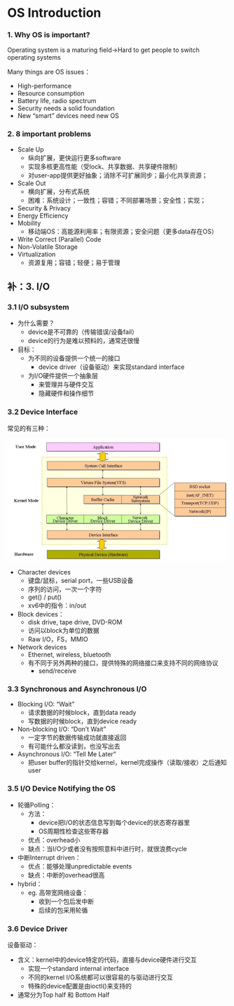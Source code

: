# OS Introduction

### 1. Why OS is important?

Operating system is a maturing field→Hard to get people to switch operating systems

Many things are OS issues：

- High-performance
- Resource consumption
- Battery life, radio spectrum
- Security needs a solid foundation
- New “smart” devices need new OS

### 2. 8 important problems

- Scale Up 
  - 纵向扩展，更快运行更多software
  - 实现多核更高性能（受lock、共享数据、共享硬件限制）
  - 对user-app提供更好抽象；消除不可扩展同步；最小化共享资源；
- Scale Out
  - 横向扩展，分布式系统
  - 困难：系统设计；一致性；容错；不同部署场景；安全性；实现；
- Security & Privacy
- Energy Efficiency
- Mobility 
  - 移动端OS：高能源利用率；有限资源；安全问题（更多data存在OS）
- Write Correct (Parallel) Code
- Non-Volatile Storage
- Virtualization
  - 资源复用；容错；轻便；易于管理

## 补：3. I/O

### 3.1 I/O subsystem

- 为什么需要？
  - device是不可靠的（传输错误/设备fail）
  - device的行为是难以预料的，通常还很慢
- 目标：
  - 为不同的设备提供一个统一的接口
    - device driver（设备驱动）来实现standard interface
  - 为I/O硬件提供一个抽象层
    - 来管理并与硬件交互
    - 隐藏硬件和操作细节

### 3.2 Device Interface

常见的有三种：

![](img/74.png)

- Character devices
  - 键盘/鼠标，serial port，一些USB设备
  - 序列的访问，一次一个字符
  - get() / put()
  - xv6中的指令：in/out
- Block devices：
  - disk drive, tape drive, DVD-ROM
  - 访问以block为单位的数据
  - Raw I/O，FS，MMIO
- Network devices
  - Ethernet, wireless, bluetooth
  - 有不同于另外两种的接口，提供特殊的网络接口来支持不同的网络协议
    - send/receive

### 3.3 Synchronous and Asynchronous I/O

- Blocking I/O: “Wait”
  - 请求数据的时候block，直到data ready
  - 写数据的时候block，直到device ready
- Non-blocking I/O: “Don’t Wait”
  - 一定字节的数据传输成功就直接返回
  - 有可能什么都没读到，也没写出去
- Asynchronous I/O: “Tell Me Later”
  - 把user buffer的指针交给kernel，kernel完成操作（读取/接收）之后通知user

### 3.5 I/O Device Notifying the OS

- 轮循Polling：
  - 方法：
    - device把I/O的状态信息写到每个device的状态寄存器里
    - OS周期性检查这些寄存器
  - 优点：overhead小
  - 缺点：当I/O少或者没有按照意料中进行时，就很浪费cycle
- 中断Interrupt driven：
  - 优点：能够处理unpredictable events 
  - 缺点：中断的overhead很高
- hybrid：
  - eg. 高带宽网络设备：
    - 收到一个包后发中断
    - 后续的包采用轮循

### 3.6 Device Driver

设备驱动：

- 含义：kernel中的device特定的代码，直接与device硬件进行交互
  - 实现一个standard internal interface
  - 不同的kernel I/O系统都可以很容易的与驱动进行交互
  - 特殊的device配置是由ioctl()来支持的
- 通常分为Top half 和 Bottom Half